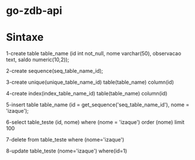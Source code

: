 # go-zdb-api

# Sintaxe

1-create table table_name (id int not_null, nome varchar(50), observacao text, saldo numeric(10,2));

2-create sequence(seq_table_name_id);

3-create unique(unique_table_name_id) table(table_name) column(id)

4-create index(index_table_name_id) table(table_name) column(id)

5-insert table table_name (id = get_sequence('seq_table_name_id'), nome = 'izaque');

6-select table_teste (id, nome) where (nome = 'izaque') order (nome) limit 100

7-delete from table_teste where (nome='izaque')

8-update table_teste (nome='izaque') where(id=1)
